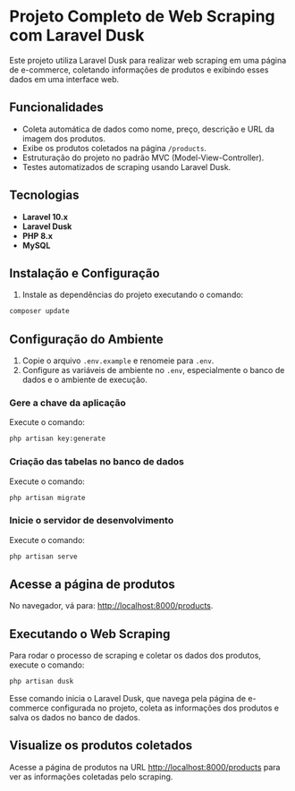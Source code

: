 # Projeto Completo de Web Scraping com Laravel Dusk

Este projeto utiliza Laravel Dusk para realizar web scraping em uma página de e-commerce, coletando informações de produtos e exibindo esses dados em uma interface web.

## Funcionalidades

-   Coleta automática de dados como nome, preço, descrição e URL da imagem dos produtos.
-   Exibe os produtos coletados na página `/products`.
-   Estruturação do projeto no padrão MVC (Model-View-Controller).
-   Testes automatizados de scraping usando Laravel Dusk.

## Tecnologias

-   **Laravel 10.x**
-   **Laravel Dusk**
-   **PHP 8.x**
-   **MySQL**

## Instalação e Configuração

1. Instale as dependências do projeto executando o comando:

```bash
composer update
```

## Configuração do Ambiente

1. Copie o arquivo `.env.example` e renomeie para `.env`.
2. Configure as variáveis de ambiente no `.env`, especialmente o banco de dados e o ambiente de execução.

### Gere a chave da aplicação

Execute o comando:

```bash
php artisan key:generate
```

### Criação das tabelas no banco de dados

Execute o comando:

```bash
php artisan migrate
```

### Inicie o servidor de desenvolvimento

Execute o comando:

```bash
php artisan serve
```

## Acesse a página de produtos

No navegador, vá para: [http://localhost:8000/products](http://localhost:8000/products).

## Executando o Web Scraping

Para rodar o processo de scraping e coletar os dados dos produtos, execute o comando:

```bash
php artisan dusk
```

Esse comando inicia o Laravel Dusk, que navega pela página de e-commerce configurada no projeto, coleta as informações dos produtos e salva os dados no banco de dados.

## Visualize os produtos coletados

Acesse a página de produtos na URL [http://localhost:8000/products](http://localhost:8000/products) para ver as informações coletadas pelo scraping.
